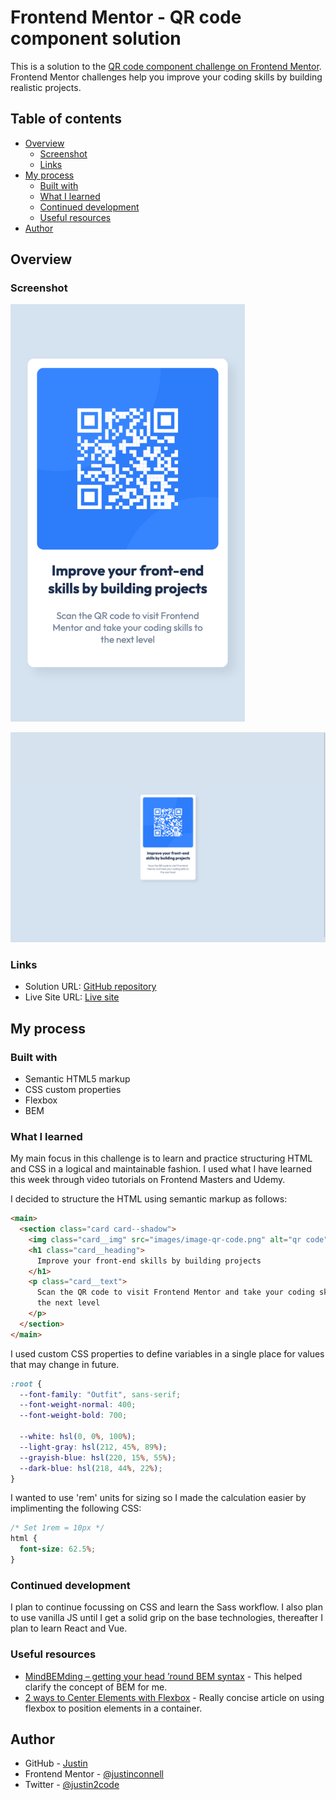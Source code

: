 # Frontend Mentor - QR code component solution

This is a solution to the [QR code component challenge on Frontend Mentor](https://www.frontendmentor.io/challenges/qr-code-component-iux_sIO_H). Frontend Mentor challenges help you improve your coding skills by building realistic projects.

## Table of contents

- [Overview](#overview)
  - [Screenshot](#screenshot)
  - [Links](#links)
- [My process](#my-process)
  - [Built with](#built-with)
  - [What I learned](#what-i-learned)
  - [Continued development](#continued-development)
  - [Useful resources](#useful-resources)
- [Author](#author)

## Overview

### Screenshot

<img src="./screenshots/mobile.png" alt="Mobile" width="375px" />

![Desktop](./screenshots/desktop.png)

### Links

- Solution URL: [GitHub repository](https://github.com/justinconnell/fem-qr-code)
- Live Site URL: [Live site](https://justinconnell.github.io/fem-qr-code/)

## My process

### Built with

- Semantic HTML5 markup
- CSS custom properties
- Flexbox
- BEM

### What I learned

My main focus in this challenge is to learn and practice structuring HTML and CSS in a logical and maintainable fashion. I used what I have learned this week through video tutorials on Frontend Masters and Udemy.

I decided to structure the HTML using semantic markup as follows:

```html
<main>
  <section class="card card--shadow">
    <img class="card__img" src="images/image-qr-code.png" alt="qr code" />
    <h1 class="card__heading">
      Improve your front-end skills by building projects
    </h1>
    <p class="card__text">
      Scan the QR code to visit Frontend Mentor and take your coding skills to
      the next level
    </p>
  </section>
</main>
```

I used custom CSS properties to define variables in a single place for values that may change in future.

```css
:root {
  --font-family: "Outfit", sans-serif;
  --font-weight-normal: 400;
  --font-weight-bold: 700;

  --white: hsl(0, 0%, 100%);
  --light-gray: hsl(212, 45%, 89%);
  --grayish-blue: hsl(220, 15%, 55%);
  --dark-blue: hsl(218, 44%, 22%);
}
```

I wanted to use 'rem' units for sizing so I made the calculation easier by implimenting the following CSS:

```css
/* Set 1rem = 10px */
html {
  font-size: 62.5%;
}
```

### Continued development

I plan to continue focussing on CSS and learn the Sass workflow. I also plan to use vanilla JS until I get a solid grip on the base technologies, thereafter I plan to learn React and Vue.

### Useful resources

- [MindBEMding – getting your head ’round BEM syntax](https://csswizardry.com/2013/01/mindbemding-getting-your-head-round-bem-syntax/) - This helped clarify the concept of BEM for me.
- [2 ways to Center Elements with Flexbox](https://www.samanthaming.com/tidbits/84-2-ways-to-center-elements-with-flexbox/) - Really concise article on using flexbox to position elements in a container.

## Author

- GitHub - [Justin](https://github.com/justinconnell)
- Frontend Mentor - [@justinconnell](https://www.frontendmentor.io/profile/justinconnell)
- Twitter - [@justin2code](https://twitter.com/justin2code)
